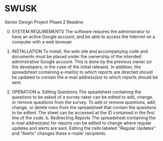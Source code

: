 # SWUSK
Senior Design Project
Phase 2 Readme

0. SYSTEM REQUIREMENTS
  The software requires the administrator to have an active Google account, and be able to access the Internet on a computer with a web browser.

1. INSTALLATION
  To install, the web site and accompanying code and documents must be placed under the ownership of the intended adminstrative Google account. This is done by the previous owner (or the developers, in the case of the initial release). In addition, the spreadsheet containing e-mail(s) to which reports are directed should be updated to contain the e-mail address(es) to which reports should be sent.

2. OPERATION
  a. Editing Questions
    The speadsheet containing the questions to be asked of a survey-taker can be edited to add, change, or remove questions from the survey. To add or remove questions, add, change, or delete rows from the spreadsheet that contain the questions to be edited. The sheet can be accessed at the ID contained in the first line of the code.
  b. Redirecting Reports
    The spreadsheet containing the e-mail address(es) for reports can be edited to change where regular updates and alerts are sent. Editing the cells labeled "Regular Updates" and "Alerts" changes these e-mails' recipients.
